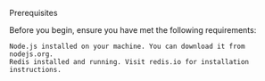 Prerequisites

Before you begin, ensure you have met the following requirements:

    Node.js installed on your machine. You can download it from nodejs.org.
    Redis installed and running. Visit redis.io for installation instructions.
